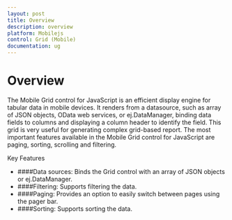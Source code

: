 ```yaml
---
layout: post
title: Overview
description: overview
platform: Mobilejs
control: Grid (Mobile)
documentation: ug
---
```


# Overview

The Mobile Grid control for JavaScript is an efficient display engine for tabular data in mobile devices. It renders from a datasource, such as array of JSON objects, OData web services, or ej.DataManager, binding data fields to columns and displaying a column header to identify the field. This grid is very useful for generating complex grid-based report. The most important features available in the Mobile Grid control for JavaScript are paging, sorting, scrolling and filtering.

Key Features

* ####Data sources: Binds the Grid control with an array of JSON objects or ej.DataManager.
* ####Filtering: Supports filtering the data.
* ####Paging: Provides an option to easily switch between pages using the pager bar.
* ####Sorting: Supports sorting the data.



